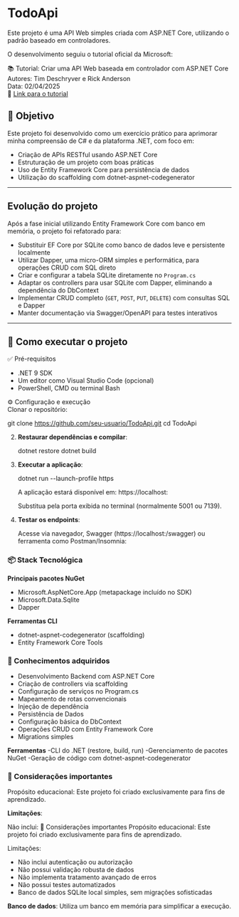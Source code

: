 # TodoApi

Este projeto é uma API Web simples criada com ASP.NET Core, utilizando o padrão baseado em controladores.

O desenvolvimento seguiu o tutorial oficial da Microsoft:

📚 Tutorial: Criar uma API Web baseada em controlador com ASP.NET Core  
Autores: Tim Deschryver e Rick Anderson  
Data: 02/04/2025  
🔗 [Link para o tutorial](https://learn.microsoft.com/pt-br/aspnet/core/tutorials/first-web-api?view=aspnetcore-9.0&tabs=visual-studio-code)

## 🎯 Objetivo  
Este projeto foi desenvolvido como um exercício prático para aprimorar minha compreensão de C# e da plataforma .NET, com foco em:

- Criação de APIs RESTful usando ASP.NET Core  
- Estruturação de um projeto com boas práticas  
- Uso de Entity Framework Core para persistência de dados  
- Utilização do scaffolding com dotnet-aspnet-codegenerator

---

## Evolução do projeto

Após a fase inicial utilizando Entity Framework Core com banco em memória, o projeto foi refatorado para:

- Substituir EF Core por SQLite como banco de dados leve e persistente localmente  
- Utilizar Dapper, uma micro-ORM simples e performática, para operações CRUD com SQL direto  
- Criar e configurar a tabela SQLite diretamente no `Program.cs`  
- Adaptar os controllers para usar SQLite com Dapper, eliminando a dependência do DbContext  
- Implementar CRUD completo (`GET`, `POST`, `PUT`, `DELETE`) com consultas SQL e Dapper  
- Manter documentação via Swagger/OpenAPI para testes interativos  

---

## 🚀 Como executar o projeto

✅ Pré-requisitos  
- .NET 9 SDK  
- Um editor como Visual Studio Code (opcional)  
- PowerShell, CMD ou terminal Bash

⚙️ Configuração e execução  
Clonar o repositório:

git clone https://github.com/seu-usuario/TodoApi.git
cd TodoApi


2. **Restaurar dependências e compilar**:

    dotnet restore
    dotnet build

3. **Executar a aplicação**:

    dotnet run --launch-profile https

    A aplicação estará disponível em:
    https://localhost:<porta>

    Substitua <porta> pela porta exibida no terminal (normalmente 5001 ou 7139).

4. **Testar os endpoints**:

    Acesse via navegador, Swagger (https://localhost:<porta>/swagger) ou ferramenta como Postman/Insomnia:

### 📦 Stack Tecnológica

**Principais pacotes NuGet**

- Microsoft.AspNetCore.App (metapackage incluído no SDK)
- Microsoft.Data.Sqlite
- Dapper

**Ferramentas CLI**

- dotnet-aspnet-codegenerator (scaffolding)
- Entity Framework Core Tools


### 🧠 Conhecimentos adquiridos
 
- Desenvolvimento Backend com ASP.NET Core
- Criação de controllers via scaffolding
- Configuração de serviços no Program.cs
- Mapeamento de rotas convencionais
- Injeção de dependência
- Persistência de Dados
- Configuração básica do DbContext
- Operações CRUD com Entity Framework Core
- Migrations simples

**Ferramentas**
-CLI do .NET (restore, build, run)
-Gerenciamento de pacotes NuGet
-Geração de código com dotnet-aspnet-codegenerator

### 📌 Considerações importantes


Propósito educacional: Este projeto foi criado exclusivamente para fins de aprendizado.

**Limitações**: 

Não inclui:
📌 Considerações importantes
Propósito educacional: Este projeto foi criado exclusivamente para fins de aprendizado.

Limitações:
- Não inclui autenticação ou autorização
- Não possui validação robusta de dados
- Não implementa tratamento avançado de erros
- Não possui testes automatizados
- Banco de dados SQLite local simples, sem migrações sofisticadas

**Banco de dados**: 
    Utiliza um banco em memória para simplificar a execução.